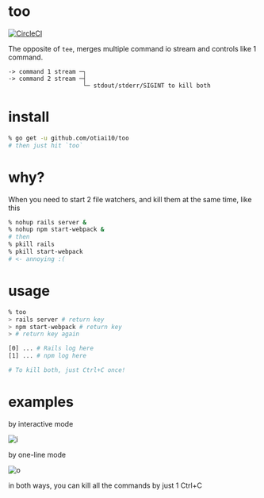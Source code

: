 # too

[![CircleCI](https://circleci.com/gh/otiai10/too.svg?style=svg)](https://circleci.com/gh/otiai10/too)

The opposite of `tee`, merges multiple command io stream and controls like 1 command.

```
-> command 1 stream ─┐
-> command 2 stream ─┤
                     └─ stdout/stderr/SIGINT to kill both
```

# install

```sh
% go get -u github.com/otiai10/too
# then just hit `too`
```

# why?

When you need to start 2 file watchers, and kill them at the same time, like this

```sh
% nohup rails server &
% nohup npm start-webpack &
# then
% pkill rails
% pkill start-webpack
# <- annoying :(
```

# usage

```sh
% too
> rails server # return key
> npm start-webpack # return key
> # return key again

[0] ... # Rails log here
[1] ... # npm log here

# To kill both, just Ctrl+C once!
```

# examples

by interactive mode

![i](https://user-images.githubusercontent.com/931554/28806719-843a9ffe-76ac-11e7-80c0-13b378ecf7c4.png)

by one-line mode

![o](https://user-images.githubusercontent.com/931554/28806757-aef046c2-76ac-11e7-8d47-be1f2b299fbb.png)

in both ways, you can kill all the commands by just 1 Ctrl+C
